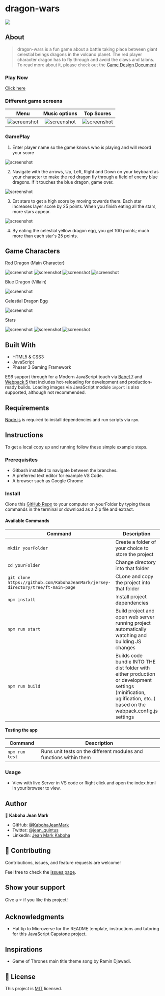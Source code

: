 # dragon-wars
![](https://img.shields.io/badge/Microverse-blueviolet)

## About
> dragon-wars is a fun game about a battle taking place between giant celestial beings dragons in the volcano planet. The red player character dragon has to fly through and avoid the claws and talons. To read more about it, please check out the [Game Design Document](./GDD.md)

### Play Now

[Click here](https://kabohajeanmark.github.io/dragon-wars/)


### Different game screens

| Menu | Music options | Top Scores |
|:---:|:---:|:---:|
| ![screenshot](src/screenshots/mainmenu.png) |![screenshot](src/screenshots/soundoptions.png) | ![screenshot](src/screenshots/leaderboard.png) |

### GamePlay 
1. Enter player name so the game knows who is playing and will record your score

![screenshot](src/screenshots/playername.png) 

2. Navigate with the arrows, Up, Left, Right and Down on your keyboard as your character to make the red dragon fly through a field of enemy blue dragons. If it touches the blue dragon, game over.

![screenshot](src/screenshots/game.png) 

3. Eat stars to get a high score by moving towards them. Each star increases layer score by 25 points. When you finish eating all the stars, more stars appear.

![screenshot](src/screenshots/eatstars.png)

4. By eating the celestial yellow dragon egg, you get 100 points; much more than each star's 25 points. 

## Game Characters

Red Dragon (Main Character)

![screenshot](src/assets/right0.png) ![screenshot](src/assets/up1.png) ![screenshot](src/assets/left1.png) ![screenshot](src/assets/down1.png)

Blue Dragon (Villain) 

![screenshot](src/assets/bluedragon.png) 

Celestial Dragon Egg

![screenshot](src/screenshots/EggYellow.png)

Stars

![screenshot](src/assets/star.png) ![screenshot](src/assets/star.png) ![screenshot](src/assets/star.png)


## Built With

- HTML5 & CSS3
- JavaScript
- Phaser 3 Gaming Framework

ES6 support through for a Modern JavaScript touch via [Babel 7](https://babeljs.io/) and [Webpack 5](https://webpack.js.org/) that includes hot-reloading for development and production-ready builds.
Loading images via JavaScript module `import` is also supported, although not recommended.

## Requirements

[Node.js](https://nodejs.org) is required to install dependencies and run scripts via `npm`.

## Instructions
To get a local copy up and running follow these simple example steps.

### Prerequisites
- Gitbash installed to navigate between the branches.
- A preferred text editor for example VS Code.
- A browser such as Google Chrome

### Install
Clone this [GitHub Repo](https://github.com/KabohaJeanMark/jersey-directory/tree/ft-main-page) to your computer on yourFolder by typing these commands in the terminal or download as a Zip file and extract.

#### Available Commands

| Command | Description |
|---------|-------------|
| `mkdir yourFolder` | Create a folder of your choice to store the project |
| `cd yourFolder` | Change directory into that folder |
| `git clone https://github.com/KabohaJeanMark/jersey-directory/tree/ft-main-page` | CLone and copy the project into that folder |
| `npm install` | Install project dependencies |
| `npm run start` | Build project and open web server running project automatically watching and building JS changes |
| `npm run build` | Builds code bundle INTO THE dist folder with either production or development settings (minification, uglification, etc..) based on the webpack.config.js settings |

#### Testing the app

| Command | Description |
|---------|-------------|
| `npm run test` | Runs unit tests on the different modules and functions within them |

### Usage
- View with live Server in VS code or Right click and open the index.html in your browser to view.

## Author

👤 **Kaboha Jean Mark**

- GitHub: [@KabohaJeanMark](https://github.com/KabohaJeanMark)
- Twitter: [@jean_quintus](https://twitter.com/jean_quintus)
- LinkedIn: [Jean Mark Kaboha](https://www.linkedin.com/in/jean-mark-kaboha-software-engineer/)


## 🤝 Contributing

Contributions, issues, and feature requests are welcome!

Feel free to check the [issues page](https://github.com/KabohaJeanMark/dragon-wars/issues).

## Show your support

Give a ⭐️ if you like this project!

## Acknowledgments

- Hat tip to Microverse for the README template, instructions and tutoring for this JavaScript Capstone project.

## Inspirations
- Game of Thrones main title theme song by Ramin Djawadi.

## 📝 License

This project is [MIT](./LICENSE) licensed.
